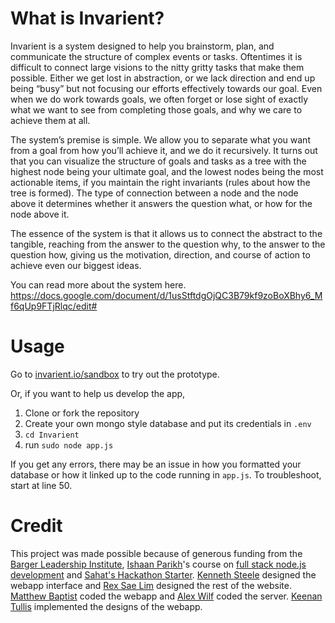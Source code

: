 # What is Invarient?
Invarient is a system designed to help you brainstorm, plan, and communicate the structure of complex events or tasks.  Oftentimes it is difficult to connect large visions to the nitty gritty tasks that make them possible.  Either we get lost in abstraction, or we lack direction and end up being “busy” but not focusing our efforts effectively towards our goal.  Even when we do work towards goals, we often forget or lose sight of exactly what we want to see from completing those goals, and why we care to achieve them at all.

The system’s premise is simple.  We allow you to separate what you want from a goal from how you’ll achieve it, and we do it recursively. It turns out that you can visualize the structure of goals and tasks as a tree with the highest node being your ultimate goal, and the lowest nodes being the most actionable items, if you maintain the right invariants (rules about how the tree is formed). The type of connection between a node and the node above it determines whether it answers the question what, or how for the node above it.  

The essence of the system is that it allows us to connect the abstract to the tangible, reaching from the answer to the question why, to the answer to the question how, giving us the motivation, direction, and course of action to achieve even our biggest ideas.  

You can read more about the system here.
https://docs.google.com/document/d/1usStftdgOjQC3B79kf9zoBoXBhy6_Mf6qUp9FTjRlqc/edit#

# Usage
Go to [invarient.io/sandbox](invarient.io/sandbox) to try out the prototype.

Or, if you want to help us develop the app,

1. Clone or fork the repository
2. Create your own mongo style database and put its credentials in `.env`
2. `cd Invarient`
3. run `sudo node app.js`

If you get any errors, there may be an issue in how you formatted your database or how it linked up to the code running in `app.js`.  To troubleshoot, start at line 50.

# Credit
This project was made possible because of generous funding from the [Barger Leadership Institute](https://lsa.umich.edu/bli), [Ishaan Parikh](iparikh.co)'s course on [full stack node.js development](https://github.com/UMD-CS-STICs/389Kspring17) and [Sahat's Hackathon Starter](https://github.com/sahat/hackathon-starter).   [Kenneth Steele](kennethvsteele.com) designed the webapp interface and [Rex Sae Lim](https://www.linkedin.com/in/khanin-rex-sae-lim-546247109) designed the rest of the website.  [Matthew Baptist](https://github.com/mbaptist34) coded the webapp and [Alex Wilf](http://www-personal.umich.edu/~abwilf/) coded the server.  [Keenan Tullis](github.com/keenanjt33) implemented the designs of the webapp. 